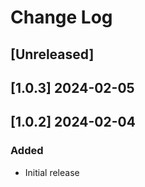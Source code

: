 <!-- markdownlint-disable MD013 MD024 -->

# Change Log

## [Unreleased]
## [1.0.3] 2024-02-05
## [1.0.2] 2024-02-04

### Added

- Initial release
